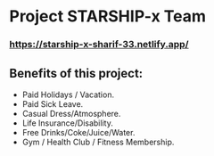# Project STARSHIP-x Team

### https://starship-x-sharif-33.netlify.app/

## Benefits of this project:
- Paid Holidays / Vacation.
- Paid Sick Leave.
- Casual Dress/Atmosphere.
- Life Insurance/Disability.
- Free Drinks/Coke/Juice/Water.
- Gym / Health Club / Fitness Membership.
